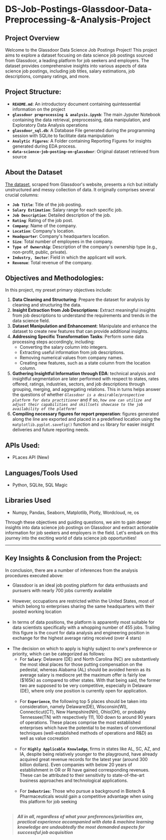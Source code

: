 # DS-Job-Postings-Glassdoor-Data-Preprocessing-&-Analysis-Project
## Project Overview

Welcome to the Glassdoor Data Science Job Postings Project! This project aims to explore a dataset focusing on data science job postings sourced from Glassdoor, a leading platform for job seekers and employers. The dataset provides comprehensive insights into various aspects of data science job postings, including job titles, salary estimations, job descriptions, company ratings, and more.

## Project Structure:

- **`README.md`**: An introductory document containing quintessential information on the project
- **`glassdoor preprocessing & analysis.ipynb`**: The main Jyputer Notebook containing the data retrieval, preprocessing, data manipulation, and Exploratory Data Analysis operations
- **`glassdoor_sql.db`**: A Database File generated during the programming session with SQLite to facilitate data manipulation 
- **`Analytic Figures`**: A Folder containing Reporting Figures for insights generated during EDA process.
- **`data-science-job-posting-on-glassdoor`**: Original dataset retrieved from source

## About the Dataset

<a href="https://www.kaggle.com/datasets/rashikrahmanpritom/data-science-job-posting-on-glassdoor">The dataset</a>, scraped from Glassdoor's website, presents a rich but initially unstructured and messy collection of data. It originally comprises several crucial columns:

- **`Job Title`**: Title of the job posting.
- **`Salary Estimation`**: Salary range for each specific job.
- **`Job Description`**: Detailed description of the job.
- **`Rating`**: Rating of the job post.
- **`Company`**: Name of the company.
- **`Location`**: Company's location.
- **`Headquarter`**: Company's headquarters location.
- **`Size`**: Total number of employees in the company.
- **`Type of Ownership`**: Description of the company's ownership type (e.g., non-profit, public, private).
- **`Industry, Sector`**: Field in which the applicant will work.
- **`Revenue`**: Total revenue of the company.

## Objectives and Methodologies:

In this project, my preset primary objectives include:

1. **Data Cleaning and Structuring**: Prepare the dataset for analysis by cleaning and structuring the data.
2. **Insight Extraction from Job Descriptions**: Extract meaningful insights from job descriptions to understand the requirements and trends in the data science field.
3. **Dataset Manipulation and Enhancement**: Manipulate and enhance the dataset to create new features that can provide additional insights.
4. **Addressing Specific Transformation Tasks**: Perform some data processing steps accordingly, including:
   - Converting the salary column into integers.
   - Extracting useful information from job descriptions.
   - Removing numerical values from company names.
   - Creating new features, such as a state column from the location column.
5. **Gathering Insightful Information through EDA**: technical analysis and insightful segmentation are later performed with respect to states, rates offered, ratings, industries, sectors, and job descriptions through grouping, merging, and aggregating relations. This in turns helps answer the questions of whether <i>`Glassdoor is a desirable/prospective platform for data practitioner` </i> and if so, <i>`how one can utilize and adjust their capabilities and skillsets showcase to the job availability of the platform!`</i>
6. **Compiling necessary figures for report preperation**: figures generated along the line are exported and placed in a predefined location using the `matplotlib.pyplot.savefig()` function and `os` library for easier insight deliveries and future reporting needs.

## APIs Used:
- PLaces API (New)

## Languages/Tools Used
- Python, SQLite, SQL Magic

## Libraries Used
- Numpy, Pandas, Seaborn, Matplotlib, Plotly, Wordcloud, re, os

Through these objectives and guiding questions, we aim to gain deeper insights into data science job postings on Glassdoor and extract actionable information for job seekers and employers in the field. Let's embark on this journey into the exciting world of data science job opportunities!

---------------------------------------------------------------
## Key Insights & Conclusion from the Project:

In conclusion, there are a number of inferences from the analysis procedures executed above:
- Glassdoor is an ideal job posting platform for data enthusiasts and pursuers with nearly 700 jobs currently available<br><br>
- However, occupations are restricted within the United States, most of which belong to enterprises sharing the same headquarters with their posted working location<br><br>
- In terms of data positions, the platform is apparently most suitable for data scientists specifically with a whopping number of 455 jobs. Trailing this figure is the count for data analysis and engineering position in exchange for the highest average rating received (over 4 stars) <br><br>
- The decision on which to apply is highly subject to one's preference or priority, which can be categorized as follows:
    + For **`Salary`**: Delaware (DE) and North Carolina (NC) are substantively the most ideal places for those putting compensation on the pedestal, whereas Alabama (AL) should be avoided herein as its average salary is mediocre yet the maximum offer is fairly low ($165k) as compared to other states. With that being said, the former two are supposed to be very competitive, especially in Delaware (DE), where only one position is currently open for application. <br><br>
    + For **`Experience`**, the following top 5 places should be taken into consideration, namely Delaware(DE), Wisconsin(WI), Connecticut(CT), New Hampshire(NH), Ohio(OH), or probably Tennessee(TN) with respectively 111, 100 down to around 90 years of operations. These places comprise the most established enterprises which have the potential to be masters of conventional techniques (well-established methods of operations and R&D) as well as value cocreation <br><br>
    + For **`Highly Applicable Knowledge`**, firms in states like AL, SC, AZ, and IA, despite being relatively younger to the playground, have already acquired great revenue records for the latest year (around 300 billion dollars). Even companies with below 20 years of establishment in OR or RI have gained corresponding revenues. These can be attributed to their sensitivity to state-of-the-art business approaches and technological applications. <br><br>
    + For **`Industries`**: Those who pursue a background in Biotech & Pharmaceuticals would gain a competitive advantage when using this platform for job seeking <br> <br>

><strong><i>All in all, regardless of what your preferences/priorities are, practical experience accompanied with data & machine learning knowledge are undoubtedly the most demanded aspects for successful job acquisition</i></strong>
